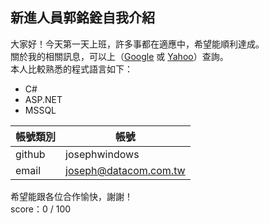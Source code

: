 新進人員郭銘銓自我介紹
----------------------

大家好！今天第一天上班，許多事都在適應中，希望能順利達成。  
關於我的相關訊息，可以上（[Google][] 或 [Yahoo][]）查詢。  
本人比較熟悉的程式語言如下：

  - C#
  - ASP.NET
  - MSSQL
  
| 帳號類別 | 帳號 |
| --- | --- |
| github | josephwindows |
| email | joseph@datacom.com.tw |
  
  

希望能跟各位合作愉快，謝謝！  
score：0 / 100
  
  [google]: http://google.com/        "Goog1e"
  [yahoo]:  http://search.yahoo.com/  "Yahoo Search"
  
